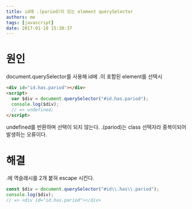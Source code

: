 ```yaml
---
title: id에 .(pariod)이 있는 element querySelector
authors: me
tags: [javascript]
date: 2017-01-18 15:38:37
---
```


# 원인

document.querySelector를 사용해 id에 .이 포함된 element를 선택시

```html
<div id="id.has.pariod"></div>
<script>
  var $div = document.querySelector("#id.has.pariod");
  console.log($div);
  // => undefined;
</script>
```

undefined를 반환하며 선택이 되지 않는다.
.(pariod)는 class 선택자라 중복이되어 발생하는 오류이다.

# 해결

.에 역슬래시를 2개 붙혀 escape 시킨다.

```javascript
const $div = document.querySelector("#id\\.has\\.pariod");
console.log($div);
// => <div id="id.has.pariod"></div>
```
